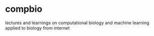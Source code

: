 # compbio

lectures and learnings on computational biology and machine learning applied to biology from internet
